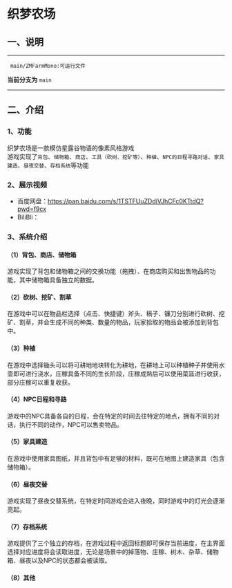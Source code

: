 # 织梦农场
## 一、说明
___

     main/ZMFarmMono:可运行文件


**当前分支为** `main`
___
 ## 二、介绍
### 1、功能
织梦农场是一款模仿星露谷物语的像素风格游戏
<br>游戏实现了`背包`、`储物箱`、`商店`、`工具（砍树、挖矿等）`、`种植`、`NPC的日程寻路对话`、`家具建造`、`昼夜交替`、`存档系统`等功能
### 2、展示视频
  * 百度网盘：https://pan.baidu.com/s/1TSTFUuZDdiVJhCFc0KTtdQ?pwd=f9cx
  * BiliBli：
### 3、系统介绍
#### （1）背包、商店、储物箱
游戏实现了背包和储物箱之间的交换功能（拖拽）、在商店购买和出售物品的功能，其中储物箱具备独立的数据。

#### （2）砍树、挖矿、割草
在游戏中可以在物品栏选择（点击、快捷键）斧头、稿子、镰刀分别进行砍树、挖矿、割草，并会生成不同的种类、数量的物品，玩家拾取的物品会被添加到背包中。

#### （3）种植
在游戏中选择锄头可以将可耕地地块转化为耕地，在耕地上可以种植种子并使用水壶即可进行浇水，庄稼具备不同的生长阶段，庄稼成熟后可以使用菜篮进行收获，部分庄稼可以重复收获。
#### （4）NPC日程和寻路
游戏中的NPC具备各自的日程，会在特定的时间去往特定的地点，拥有不同的对话，执行不同的动作，NPC可以售卖物品。
#### （5）家具建造
在游戏中使用家具图纸，并且背包中有足够的材料，既可在地图上建造家具（包含储物箱）。
#### （6）昼夜交替
游戏实现了昼夜交替系统，在特定时间游戏会进入夜晚，同时游戏中的灯光会逐渐亮起。
#### （7）存档系统
游戏提供了三个独立的存档，在游戏过程中返回标题即可保存当前进度，在主界面选择对应进度将会读取进度，无论是场景中的掉落物、庄稼、树木、杂草、储物箱、昼夜以及NPC的状态都会被读取。
#### （8）其他


  




